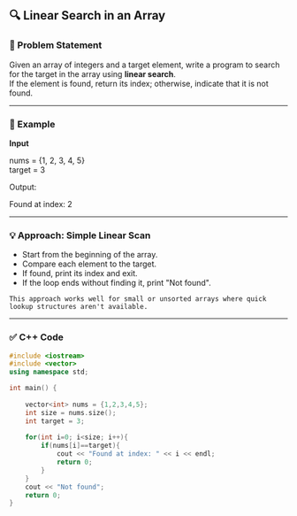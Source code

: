## 🔍 Linear Search in an Array

### 🧾 Problem Statement

Given an array of integers and a target element, write a program to search for the target in the array using **linear search**.  
If the element is found, return its index; otherwise, indicate that it is not found.

---

### 📌 Example

**Input**  

nums = {1, 2, 3, 4, 5}  
target = 3  

Output:  

Found at index: 2

---

### 💡 Approach: Simple Linear Scan

- Start from the beginning of the array.
- Compare each element to the target.
- If found, print its index and exit.
- If the loop ends without finding it, print "Not found".

`This approach works well for small or unsorted arrays where quick lookup structures aren't available.`

---

### ✅ C++ Code

```cpp
#include <iostream>
#include <vector>
using namespace std;

int main() {
    
    vector<int> nums = {1,2,3,4,5};
    int size = nums.size();
    int target = 3;
    
    for(int i=0; i<size; i++){
        if(nums[i]==target){
            cout << "Found at index: " << i << endl;
            return 0;
        }
    }
    cout << "Not found";
    return 0;
}
